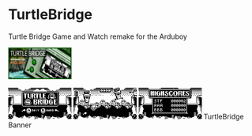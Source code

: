 # TurtleBridge
Turtle Bridge Game and Watch remake for the Arduboy

<img src="/ASSETS/TurtleBridge Banner.png" data-canonical-src="/ASSETS/TurtleBridge Banner.png" width="128" height="64" />

<img src="/ASSETS/Turtle Bridge_TitleScreen_new3.png" data-canonical-src="/ASSETS/Turtle Bridge_TitleScreen_new3.png" width="128" height="64" /> <img src="/ASSETS/TurtleBridge_AB_PREVIEW4.png" data-canonical-src="/ASSETS/TurtleBridge_AB_PREVIEW4.png" width="128" height="64" /> <img src="/ASSETS/Turtle Bridge_HighScoresScreen_Preview.png" data-canonical-src="/ASSETS/Turtle Bridge_HighScoresScreen_Preview.png" width="128" height="64" />
TurtleBridge Banner
